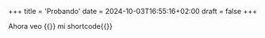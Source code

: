 +++
title = 'Probando'
date = 2024-10-03T16:55:16+02:00
draft = false
+++

Ahora veo {{<color color = "blue">}} mi shortcode{{</color>}}
